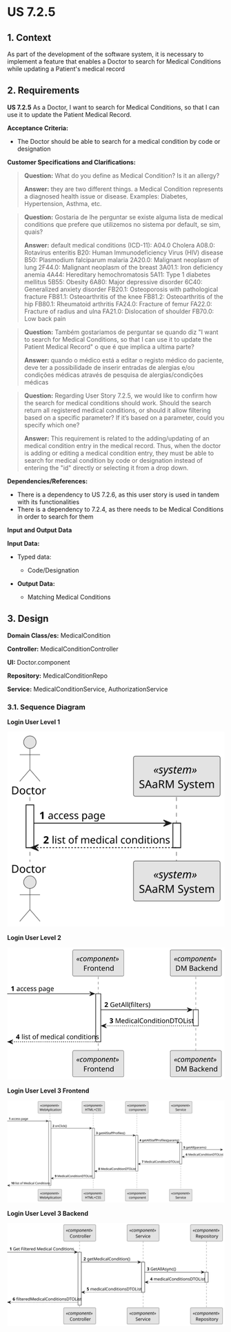 # US 7.2.5


## 1. Context

As part of the development of the software system, it is necessary to implement a feature that enables a Doctor to search for Medical Conditions while updating a Patient's medical record

## 2. Requirements

**US 7.2.5** As a Doctor, I want to search for Medical Conditions, so that I can use it to update the Patient Medical Record.

**Acceptance Criteria:** 

- The Doctor should be able to search for a medical condition by code or designation

**Customer Specifications and Clarifications:**

> **Question:** What do you define as Medical Condition? Is it an allergy?
>
>**Answer:** they are two different things. a Medical Condition represents a diagnosed health issue or disease. Examples: Diabetes, Hypertension, Asthma, etc.

> **Question:** Gostaria de lhe perguntar se existe alguma lista de medical conditions que prefere que utilizemos no sistema por default, se sim, quais?
>
>**Answer:** default medical conditions (ICD-11):
> A04.0 Cholera
> A08.0: Rotavirus enteritis
> B20: Human Immunodeficiency Virus (HIV) disease
> B50: Plasmodium falciparum malaria
> 2A20.0: Malignant neoplasm of lung
> 2F44.0: Malignant neoplasm of the breast
> 3A01.1: Iron deficiency anemia
> 4A44: Hereditary hemochromatosis
> 5A11: Type 1 diabetes mellitus
> 5B55: Obesity
> 6A80: Major depressive disorder
> 6C40: Generalized anxiety disorder
> FB20.1: Osteoporosis with pathological fracture
> FB81.1: Osteoarthritis of the knee
> FB81.2: Osteoarthritis of the hip
> FB80.1: Rheumatoid arthritis
> FA24.0: Fracture of femur
> FA22.0: Fracture of radius and ulna
> FA21.0: Dislocation of shoulder
> FB70.0: Low back pain

> **Question:** Também gostariamos de perguntar se quando diz "I want to search for Medical Conditions, so that I can use it to update the Patient Medical Record" o que é que implica a ultima parte?
>
>**Answer:** quando o médico está a editar o registo médico do paciente, deve ter a possibilidade de inserir entradas de alergias e/ou condições médicas através de pesquisa de alergias/condições médicas

> **Question:** Regarding User Story 7.2.5, we would like to confirm how the search for medical conditions should work. Should the search return all registered medical conditions, or should it allow filtering based on a specific parameter? If it’s based on a parameter, could you specify which one?
>
>**Answer:** This requirement is related to the adding/updating of an medical condition entry in the medical record. Thus, when the doctor is adding or editing a medical condition entry, they must be able to search for medical condition by code or designation instead of entering the "id" directly or selecting it from a drop down.


**Dependencies/References:**

* There is a dependency to US 7.2.6, as this user story is used in tandem with its functionalities
* There is a dependency to 7.2.4, as there needs to be Medical Conditions in order to search for them

**Input and Output Data**

**Input Data:**
* Typed data:
    * Code/Designation

* **Output Data:**
  * Matching Medical Conditions

## 3. Design


**Domain Class/es:** MedicalCondition

**Controller:** MedicalConditionController

**UI:** Doctor.component

**Repository:**	MedicalConditionRepo

**Service:** MedicalConditionService, AuthorizationService



### 3.1. Sequence Diagram

**Login User Level 1**

![Login User](sequence-diagram-1.svg "Login User")

**Login User Level 2**

![Login User](sequence-diagram-2.svg "Login User")

**Login User Level 3 Frontend**

![Login User](sequence-diagram-3.svg "Login User")

**Login User Level 3 Backend**

![Login User](sequence-diagram-3B.svg "Login User")

